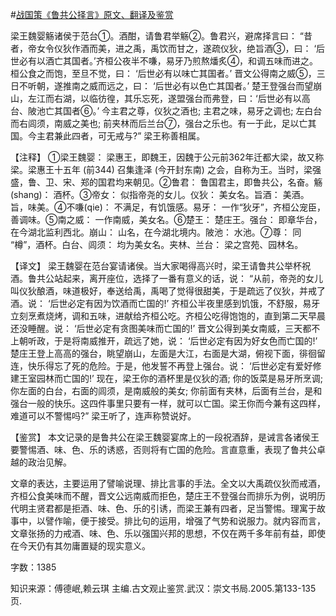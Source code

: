 #[战国策《鲁共公择言》原文、翻译及鉴赏](https://www.vrrw.net/wx/14042.html)

梁王魏婴觞诸侯于范台①。酒酣，请鲁君举觞②。鲁君兴，避席择言曰： “昔者，帝女令仪狄作酒而美，进之禹，禹饮而甘之，遂疏仪狄，绝旨酒③，曰： ‘后世必有以酒亡其国者。’齐桓公夜半不嗛，易牙乃煎熬燔炙④，和调五味而进之。桓公食之而饱，至旦不觉，曰： ‘后世必有以味亡其国者。’ 晋文公得南之威⑤，三日不听朝，遂推南之威而远之，曰： ‘后世必有以色亡其国者。’ 楚王登强台而望崩山，左江而右湖，以临彷徨，其乐忘死，遂盟强台而弗登，曰：‘后世必有以高台、陂池亡其国者⑥。’ 今主君之尊，仪狄之酒也; 主君之味，易牙之调也; 左白台而右闾须，南威之美也; 前夹林而后兰台⑦，强台之乐也。有一于此，足以亡其国。今主君兼此四者，可无戒与?” 梁王称善相属。

【注释】 ①梁王魏婴： 梁惠王，即魏王，因魏于公元前362年迁都大梁，故又称梁。梁惠王十五年 (前344) 召集逢泽 (今开封东南) 之会，自称为王。当时，梁强盛，鲁、卫、宋、郑的国君均来朝见。②鲁君： 鲁国君主，即鲁共公，名奋。觞 (shang)： 酒杯。③帝女： 似指帝尧的女儿。仪狄： 美女名。旨酒： 美酒。旨，味美。④不嗛(qie)： 不满足，有饥饿感。易牙： 一作“狄牙”，齐桓公宠臣，善调味。⑤南之威： 一作南威，美女名。⑥楚王： 楚庄王。强台： 即章华台，在今湖北监利西北。崩山： 山名，在今湖北境内。陂池： 水池。⑦尊： 同 “樽”，酒杯。白台、闾须： 均为美女名。夹林、兰台： 梁之宫苑、园林名。



【译文】 梁王魏婴在范台宴请诸侯。当大家喝得高兴时，梁王请鲁共公举杯祝酒。鲁共公站起来，离开座位，选择了一番有意义的话，说： “从前，帝尧的女儿叫仪狄酿酒，味道极好，奉送给禹，禹喝了觉得很甜美，于是疏远了仪狄，并戒了酒。说： ‘后世必定有因为饮酒而亡国的!’ 齐桓公半夜里感到饥饿，不舒服，易牙立刻烹煮烧烤，调和五味，进献给齐桓公吃。齐桓公吃得饱饱的，直到第二天早晨还没睡醒。说： ‘后世必定有贪图美味而亡国的!’ 晋文公得到美女南威，三天都不上朝听政，于是将南威推开，疏远了她，说： ‘后世必定有因为好女色而亡国的!’ 楚庄王登上高高的强台，眺望崩山，左面是大江，右面是大湖，俯视下面，徘徊留连，快乐得忘了死的危险。于是，他发誓不再登上强台。说： ‘后世必定有爱好修建王室园林而亡国的!’ 现在，梁王你的酒杯里是仪狄的酒; 你的饭菜是易牙所烹调; 你左面的白台，右面的闾须，是南威般的美女; 你前面有夹林，后面有兰台，是和强台一般的快乐。这四件事里只要有一样，就可以亡国。梁王你而今兼有这四样，难道可以不警惕吗?” 梁王听了，连声称赞说好。

【鉴赏】 本文记录的是鲁共公在梁王魏婴宴席上的一段祝酒辞，是诫言各诸侯王要警惕酒、味、色、乐的诱惑，否则将有亡国的危险。言直意重，表现了鲁共公卓越的政治见解。

文章的表达，主要运用了譬喻说理、排比言事的手法。全文以大禹疏仪狄而戒酒，齐桓公食美味而不醒，晋文公远南威而拒色，楚庄王不登强台而排乐为例，说明历代明主贤君都是拒酒、味、色、乐的引诱，而梁王兼有四者，足当警惕。理寓于故事中，以譬作喻，便于接受。排比句的运用，增强了气势和说服力。就内容而言，文章张扬的力戒酒、味、色、乐以强国兴邦的思想，不仅在两千多年前有益，即使在今天仍有其勿庸置疑的现实意义。

字数：1385

知识来源：傅德岷,赖云琪 主编.古文观止鉴赏.武汉：崇文书局.2005.第133-135页.

